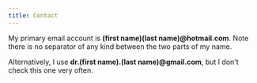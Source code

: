 ```yaml
---
title: Contact
---
```



My primary email account is **(first name)(last name)@hotmail.com**. Note there is no separator of any kind between the two parts of my name.


Alternatively, I use **dr.(first name).(last name)@gmail.com**, but I don't check this one very often.
